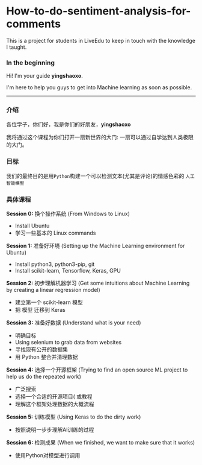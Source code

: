 # How-to-do-sentiment-analysis-for-comments

This is a project for students in LiveEdu to keep in touch with the knowledge I taught.

### In the beginning

Hi! I'm your guide **yingshaoxo**. 

I'm here to help you guys to get into Machine learning as soon as possible.

___

### 介绍

各位学子，你们好，我是你们的好朋友，**yingshaoxo**

我将通过这个课程为你们打开一扇新世界的大门: 一扇可以通过自学达到人类极限的大门。

### 目标

我们的最终目的是用`Python`构建一个可以检测文本(尤其是评论)的情感色彩的 `人工智能模型`

### 具体课程

**Session 0:** 换个操作系统 (From Windows to Linux)

* Install Ubuntu
* 学习一些基本的 Linux commands


**Session 1:** 准备好环境 (Setting up the Machine Learning environment for Ubuntu)

* Install python3, python3-pip, git
* Install scikit-learn, Tensorflow, Keras, GPU


**Session 2:** 初步理解机器学习 (Get some intuitions about Machine Learning by creating a linear regression model)

* 建立第一个 scikit-learn 模型
* 把 模型 迁移到 Keras


**Session 3:** 准备好数据 (Understand what is your need)

* 明确目标
* Using selenium to grab data from websites
* 寻找现有公开的数据集
* 用 Python 整合并清理数据


**Session 4:** 选择一个开源框架 (Trying to find an open source ML project to help us do the repeated work)

* 广泛搜索
* 选择一个合适的开源项目( 或教程
* 理解这个框架处理数据的大概流程


**Session 5:** 训练模型 (Using Keras to do the dirty work)

* 按照说明一步步理解AI训练的过程


**Session 6:** 检测成果 (When we finished, we want to make sure that it works)

* 使用Python对模型进行调用
